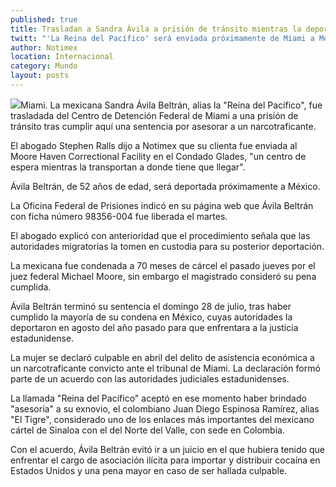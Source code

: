 ```yaml
---
published: true
title: Trasladan a Sandra Ávila a prisión de tránsito mientras la deportan
twitt: "'La Reina del Pacífico' será enviada próximamente de Miami a México."
author: Notimex
location: Internacional
category: Mundo
layout: posts
---
```


![](http://i.imgur.com/PtX4aLRm.jpg)Miami. La mexicana Sandra Ávila Beltrán, alias la "Reina del Pacífico", fue trasladada del Centro de Detención Federal de Miami a una prisión de tránsito tras cumplir aquí una sentencia por asesorar a un narcotraficante.

El abogado Stephen Ralls dijo a Notimex que su clienta fue enviada al Moore Haven Correctional Facility en el Condado Glades, "un centro de espera mientras la transportan a donde tiene que llegar".

Ávila Beltrán, de 52 años de edad, será deportada próximamente a México.

La Oficina Federal de Prisiones indicó en su página web que Ávila Beltrán con ficha número 98356-004 fue liberada el martes.

El abogado explicó con anterioridad que el procedimiento señala que las autoridades migratorias la tomen en custodia para su posterior deportación.

La mexicana fue condenada a 70 meses de cárcel el pasado jueves por el juez federal Michael Moore, sin embargo el magistrado consideró su pena cumplida.

Ávila Beltrán terminó su sentencia el domingo 28 de julio, tras haber cumplido la mayoría de su condena en México, cuyas autoridades la deportaron en agosto del año pasado para que enfrentara a la justicia estadunidense.

La mujer se declaró culpable en abril del delito de asistencia económica a un narcotraficante convicto ante el tribunal de Miami. La declaración formó parte de un acuerdo con las autoridades judiciales estadunidenses.

La llamada "Reina del Pacífico" aceptó en ese momento haber brindado "asesoría" a su exnovio, el colombiano Juan Diego Espinosa Ramírez, alias "El Tigre", considerado uno de los enlaces más importantes del mexicano cártel de Sinaloa con el del Norte del Valle, con sede en Colombia.

 Con el acuerdo, Ávila Beltrán evitó ir a un juicio en el que hubiera tenido que enfrentar el cargo de asociación ilícita para importar y distribuir cocaína en Estados Unidos y una pena mayor en caso de ser hallada culpable.
